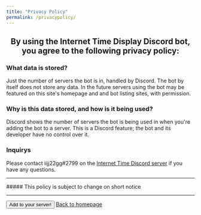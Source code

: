 ```yaml
---
title: "Privacy Policy"
permalink: /privacypolicy/
---
```


<h2><center>By using the Internet Time Display Discord bot, you agree to the following privacy policy:</center></h2>

### What data is stored?
Just the number of servers the bot is in, handled by Discord. The bot by itself does not store any data.
In the future servers using the bot may be featured on this site's homepage and and bot listing sites, with permission.

### Why is this data stored, and how is it being used?
Discord shows the number of servers the bot is being used in when you're adding the bot to a server. This is a Discord feature; the bot and its developer have no control over it.

### Inquirys
Please contact iijj22gg#2799 on the [Internet Time Discord server](https://discord.gg/WTu2zFdV67) if you have any questions.

<hr>
##### This policy is subject to change on short notice

<hr>

<button onclick="window.location.href='https://discord.com/api/oauth2/authorize?client_id=917521502985945139&scope=bot'; method='get'; target='_blank'; rel='noopener noreferrer'">Add to your server!</button> [Back to homepage](https://iijj22gg.github.io/Internet-Time-Display/)
